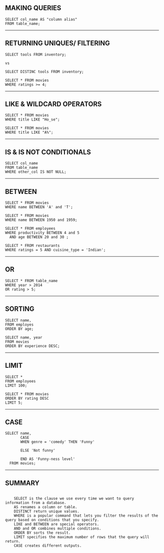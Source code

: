 ## MAKING QUERIES

```
SELECT col_name AS "column alias"
FROM table_name; 
```

--- 

## RETURNING UNIQUES/ FILTERING
```
SELECT tools FROM inventory;

vs

SELECT DISTINC tools FROM inventory; 

SELECT * FROM movies
WHERE ratings >= 4; 
```

--- 

## LIKE & WILDCARD OPERATORS
```
SELECT * FROM movies
WHERE title LIKE "Ho_se"; 

SELECT * FROM movies
WHERE title LIKE "A%";
```
--- 

## IS & IS NOT CONDITIONALS
```
SELECT col_name
FROM table_name
WHERE other_col IS NOT NULL;
```

--- 

## BETWEEN
```
SELECT * FROM movies
WHERE name BETWEEN 'A' and 'T'; 

SELECT * FROM movies
WHERE name BETWEEN 1950 and 1959; 

SELECT * FROM employees
WHERE productivity BETWEEN 4 and 5 
  AND age BETWEEN 20 and 30 ; 

SELECT * FROM restaurants
WHERE ratings = 5 AND cuisine_type = 'Indian'; 
```

--- 

## OR
```
SELECT * FROM table_name
WHERE year > 2014 
OR rating > 5;
```

--- 

## SORTING

```
SELECT name,
FROM employes
ORDER BY age;

SELECT name, year
FROM movies
ORDER BY experience DESC;
```

---

## LIMIT 

```
SELECT * 
FROM employees
LIMIT 100; 

SELECT * FROM movies
ORDER BY rating DESC
LIMIT 5; 
```

--- 

## CASE

```
SELECT name,
       CASE 
       WHEN genre = 'comedy' THEN 'Funny'

       ELSE 'Not funny'

       END AS 'Funny-ness level'
  FROM movies; 
```

--- 

## SUMMARY

```

    SELECT is the clause we use every time we want to query information from a database.
    AS renames a column or table.
    DISTINCT return unique values.
    WHERE is a popular command that lets you filter the results of the query based on conditions that you specify.
    LIKE and BETWEEN are special operators.
    AND and OR combines multiple conditions.
    ORDER BY sorts the result.
    LIMIT specifies the maximum number of rows that the query will return.
    CASE creates different outputs.

```

